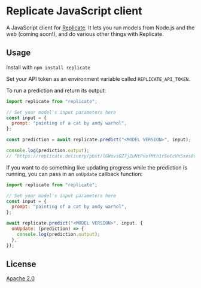 # Replicate JavaScript client

A JavaScript client for [Replicate](https://replicate.com/). It lets you run
models from Node.js and the web (coming soon!), and do various other things with
Replicate.

## Usage

Install with `npm install replicate`

Set your API token as an environment variable called `REPLICATE_API_TOKEN`.

To run a prediction and return its output:

```js
import replicate from "replicate";

// Set your model's input parameters here
const input = {
  prompt: "painting of a cat by andy warhol",
};

const prediction = await replicate.predict("<MODEL VERSION>", input);

console.log(prediction.output);
// "https://replicate.delivery/pbxt/lGWovsQZ7jZuNtPvofMth1rSeCcVn5xes8dWWdWZ64MlTi7gA/out-0.png"
```

If you want to do something like updating progress while the prediction is
running, you can pass in an `onUpdate` callback function:

```js
import replicate from "replicate";

// Set your model's input parameters here
const input = {
  prompt: "painting of a cat by andy warhol",
};

await replicate.predict("<MODEL VERSION>", input, {
  onUpdate: (prediction) => {
    console.log(prediction.output);
  },
});
```

## License

[Apache 2.0](LICENSE)
